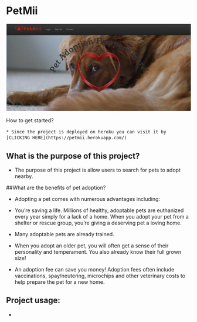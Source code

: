 # PetMii
![Screenshot of app](https://github.com/THE-group-project/project2/blob/master/public/images/preview.png)

How to get started?

    * Since the project is deployed on heroku you can visit it by 
    [CLICKING HERE](https://petmii.herokuapp.com/)

## What is the purpose of this project?
   * The purpose of this project is allow users to search for pets to adopt nearby.
   
##What are the benefits of pet adoption?

  * Adopting a pet comes with numerous advantages including:

  * You’re saving a life. Millions of healthy, adoptable pets are euthanized every year simply for a lack of a home. When you adopt your        pet from a shelter or rescue group, you’re giving a deserving pet a loving home.
  * Many adoptable pets are already trained.
  * When you adopt an older pet, you will often get a sense of their personality and temperament. You also already know their full grown       size!
  * An adoption fee can save you money! Adoption fees often include vaccinations, spay/neutering, microchips and other veterinary costs         to help prepare the pet for a new home.
 
  ## Project usage:
   *

